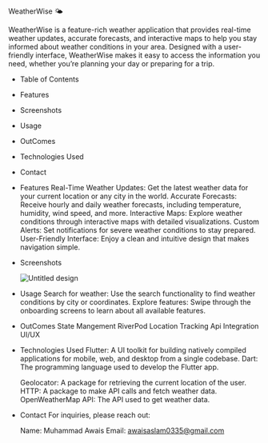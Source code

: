 WeatherWise 🌤️

WeatherWise is a feature-rich weather application that provides real-time weather updates, accurate forecasts, and interactive maps to help you stay informed about weather conditions in your area. Designed with a user-friendly interface, WeatherWise makes it easy to access the information you need, whether you’re planning your day or preparing for a trip.
- Table of Contents
- Features
- Screenshots
- Usage
- OutComes
- Technologies Used
- Contact

- Features
  Real-Time Weather Updates: Get the latest weather data for your current location or any city in the world.
  Accurate Forecasts: Receive hourly and daily weather forecasts, including temperature, humidity, wind speed, and more.
  Interactive Maps: Explore weather conditions through interactive maps with detailed visualizations.
  Custom Alerts: Set notifications for severe weather conditions to stay prepared.
  User-Friendly Interface: Enjoy a clean and intuitive design that makes navigation simple.
  
- Screenshots

  ![Untitled design](https://github.com/user-attachments/assets/460e9857-3ed0-4a45-82fe-d10e853a4cbe)
   
- Usage
  Search for weather: Use the search functionality to find weather conditions by city or coordinates.
  Explore features: Swipe through the onboarding screens to learn about all available features.

- OutComes
  State Mangement RiverPod
  Location Tracking
  Api Integration
  UI/UX
    
- Technologies Used
  Flutter: A UI toolkit for building natively compiled applications for mobile, web, and desktop from a single codebase.
  Dart: The programming language used to develop the Flutter app.
  
  Geolocator: A package for retrieving the current location of the user.
  HTTP: A package to make API calls and fetch weather data.
  OpenWeatherMap API: The API used to get weather data.
  


- Contact
  For inquiries, please reach out:

  Name: Muhammad Awais
  Email: awaisaslam0335@gmail.com
